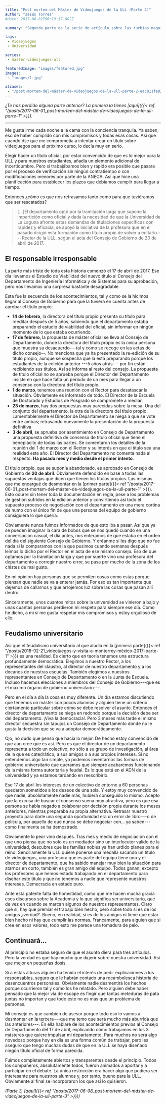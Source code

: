 ```yaml
---
title: "Post mortem del Máster de Videojuegos de la ULL (Parte 2)"
author: "Jesús Torres"
#date: 2017-06-02T00:19:17.802Z

summary: "Segunda parte de la serie de artículo sobre las turbias maquinaciones entorno al Máster de Videojuegos de la ULL en 2017."

tags:
 - Videojuegos
 - Universidad

series:
 - master-videojuegos-ull

featuredImage: "images/featured.jpg" 
images:
 - "images/1.jpg" 

aliases:
 - "/post-mortem-del-máster-de-videojuegos-de-la-ull-parte-2-eac811fe9245"
---
```


_¿Te has perdido alguna parte anterior? La primera la tienes [aquí]({{< ref "/posts/2017-06-01_post-mortem-del-máster-de-videojuegos-de-la-ull-parte-1" >}})._

____

Me gusta irme cada noche a la cama con la conciencia tranquila.
Ya saben, eso de haber cumplido con mis compromisos y todas esas cosas.
Así que cuando dije que me comprometía a intentar crear un título sobre videojuegos para el próximo curso, lo decía muy en serio.

Elegir hacer un título oficial, por estar convencido de que es lo mejor para la ULL y para nuestros estudiantes, añadía un elemento adicional de incertidumbre.
Pero si trabajábamos bien y rápido era posible que pasara por el proceso de verificación sin ningún contratiempo o con modificaciones menores por parte de la ANECA.
Así que hice una planificación para establecer los plazos que debíamos cumplir para llegar a tiempo.

Entonces ¿cómo es que nos retrasamos tanto como para que tuviéramos que ser rescatados?

> [...]El departamento optó por la tramitación larga que supone la impartición como oficial y dada la necesidad de que la Universidad de La Laguna afronte estas demandas de titulaciones específicas con rapidez y eficacia, se apoyó la iniciativa de la profesora que en el pasado dirigió esta formación como título propio de volver a editarlo. --- Rector de la ULL, según el acta del Consejo de Gobierno de 20 de abril de 2017.

## El responsable irresponsable

La parte más triste de toda esta historia comenzó el 17 de abril de 2017.
Ese día llevamos el Estudio de Viabilidad del nuevo título al Consejo del Departamento de Ingeniería Informática y de Sistemas para su aprobación, pero nos llevamos una sorpresa bastante desagradable.

Esta fue la secuencia de los acontecimientos, tal y como se la hicimos llegar al Consejo de Gobierno para que la tuviera en cuenta antes de aprobar el título propio:

* **14 de febrero**, la directora del título propio presenta su título para reeditar después de 5 años, sabiendo que el departamento estaba preparando el estudio de viabilidad del oficial, sin informar en ningún momento de lo que estaba ocurriendo.
* **17 de febrero**, la propuesta de máster oficial se lleva al Consejo de Departamento, donde la directora del título propio es la única persona que muestra su desacuerdo ---tal y como se recoge en las actas de dicho consejo--.
No menciona que ya ha presentado la re-edición de su título propio, aunque se sospecha que la está preparando porque los estudiantes de la edición anterior ---5 años atrás--- por fin están recibiendo sus títulos.
Así se informa al resto del consejo.
La propuesta de título oficial no se aprueba porque el Director del Departamento insiste en que hace falta un periodo de un mes para llegar a un consenso con la directora del título propio.
* **1 de marzo**, tenemos una reunión con el Rector para desatascar la situación.
Obviamente es informado de todo.
El Director de la Escuela de Doctorado y Estudios de Posgrado se compromete a mediar.
* **23 de marzo**, hay dos propuestas muy parecidas sobre la mesa.
Una del conjunto del departamento, la otra de la directora del título propio.
Lamentablemente el Director de Departamento se niega a que se vote entre ambas; retrasando nuevamente la presentación de la propuesta definitiva.
* **3 de abril**, se aprueba por asentimiento en Consejo de Departamento una propuesta definitiva de consenso de título oficial que tiene el beneplácito de todas las partes.
Se comentaron los detalles de la reunión del 1 de marzo con el Rector y su interés en que el título sea una realidad este año.
El Director del Departamento no comenta nada al respecto.
**Ha pasado mes y medio desde el primer intento**.

El título propio, que se suponía abandonado, es aprobado en Consejo de Gobierno de **20 de abril**.
Obviamente defendido en base a todas las supuestas ventajas que dicen que tienen los títulos propios.
Las mismas que me encargué de desmontar en la [primer parte]({{< ref "/posts/2017-06-01_post-mortem-del-máster-de-videojuegos-de-la-ull-parte-1" >}}).
Esto ocurre sin tener toda la documentación en regla, pese a los problemas de gestión sufridos en la edición anterior y convirtiendo así todo el supuesto proceso de negociación con el departamento en una mera cortina de humo con el único fin de que una persona del equipo de gobierno consiguiera lo que quería.

Obviamente nunca fuimos informados de que esto iba a pasar.
Así que ya se pueden imaginar la cara de bobos que se nos quedó cuando en una conversación casual, el día antes, nos enteramos de que estaba en el orden del día del siguiente Consejo de Gobierno.
Y créanme si les digo que no fue nada si la comparamos con la que pusimos cuando semanas después leímos lo dicho por el Rector en el acta de ese mismo consejo.
Eso de que optamos por la tramitación larga y que por suerte vino una profesora del departamento a corregir nuestro error, se pasa por mucho de la zona de los chistes de mal gusto.

En mi opinión hay personas que se permiten cosas como estas porque piensan que nadie se va a enterar jamás.
Por eso es tan importante que dejemos de callarnos y que arrojemos luz sobre las cosas que pasan allí dentro.

Sinceramente, unos cuantos mitos sobre la universidad se vinieron a bajo y unas cuantas personas perdieron mi respeto para siempre ese día.
Como he dicho, a mi sí me gusta respetar mis compromisos y estoy orgulloso de ello.

## Feudalismo universitario

Así que el feudalismo universitario al que aludía en la [primera parte]({{< ref "/posts/2018-02-21_videojuegos-y-visita-a-monterrey-méxico-2017-parte-1" >}}) es una realidad.
Es cierto que en teoría tenemos una estructura profundamente democrática.
Elegimos a nuestro Rector, a los representantes del claustro, al director de nuestro departamento y a los decanos de nuestras escuelas.
También elegimos a nuestros representantes en Consejo de Departamento o en la Junta de Escuela.
Incluso hacemos elecciones a miembros del Consejo de Gobierno ---que es el máximo órgano de gobierno universitario---.

Pero en el día a día la cosa es muy diferente.
Un día estamos discutiendo que tenemos un máster con pocos alumnos y alguien tiene un criterio ciertamente particular sobre cómo se debe resolver el asunto.
Entonces el director de departamento se niega en redondo porque la decisión debe ser del departamento.
¡Viva la democracia!.
Pero 3 meses más tarde el mismo director secuestra sin tapujos un Consejo de Departamento donde no le gusta la decisión que se va a adoptar democráticamente.

Ojo, no dudo que pensó que hacia lo mejor.
De hecho estoy convencido de que aun cree que es así.
Pero es que el director de un departamento representa a todo un colectivo, no sólo a su grupo de investigación, al área de la que es catedrático, a sus amigos o a sus propios intereses.
Si no entendemos algo tan simple, ya podemos inventarnos las formas de gobierno universitario que queramos que siempre acabaremos funcionando de la misma forma autoritaria y feudal.
Es lo que está en el ADN de la universidad y ya estamos tardando en reescribirlo.

Ese 17 de abril los intereses de un colectivo de entorno a 60 personas quedaron sometidos a los deseos de una sola.
Y estoy muy convencido de que nadie, absolutamente nadie más, hubiera conseguido lo mismo.
Acepto que la excusa de buscar el consenso suena muy atractiva, pero es que esa persona se había negado a colaborar por decisión propia durante los meses anteriores, mientras preparaba su propia alternativa.
Retrasar nuestro proyecto para darle una segunda oportunidad era un error de libro ---o de película, por aquello de que nunca se debe negociar con... ya saben--- como finalmente se ha demostrado.

Obviamente lo peor vino después.
Tras mes y medio de negociación con el que uno piensa que no solo es un mediador sino un interlocutor válido de la universidad, descubres que las familias nobles ya han urdido planes para el reino.
Sencillamente la ULL quiere ponerse una medalla sacando un título de videojuegos, una profesora que es parte del equipo tiene uno y el director de departamento, que ha sabido manejar muy bien la situación para atarnos en corto, también es gran amigo del equipo.
Todos ganan, excepto los profesores que hemos estado trabajando en el departamento para diseñar este título y que no tenemos a nadie que represente nuestros intereses.
Democracia en estado puro.

Ante esta patente falta de honestidad, como que me hacen mucha gracia esos discursos sobre la Academia y lo que significa ser universitario, que de vez en cuando se marcan algunos de nuestros representantes.
Claro que sí, hay que premiar el trabajo bien hecho, pero sobre todo si es de los amigos ¿verdad?.
Bueno, en realidad, si es de los amigos ni tiene que estar bien hecho ni hay que cumplir las normas.
Francamente, para alguien que si cree en esos valores, todo esto me parece una tomadura de pelo.

## Continuará...

Al principio no estaba seguro de que el asunto diera para tres artículos.
Pero la verdad es que hay mucho que digerir sobre nuestra universidad.
Así que mejor en pequeñas dosis.

Si a estas alturas alguien ha tenido el interés de pedir explicaciones a los responsables, seguro que le habrán contado una rocambolesca historia de desencuentros personales.
Obviamente nadie desmentirá los hechos porque ocurrieron tal y como los he relatado.
Pero alguien debe haber pensado que la mejor vía de escape es fingir que tantas meteduras de pata juntas no importan y que todo esto no es más que un problema de personas.

Mi consejo es que cambien de asesor porque todo eso lo vamos a desmontar en la tercera ---que me temo que será mucho más aburrida que las anteriores---.
En ella hablaré de los acontecimientos previos al Consejo de Departamento del 17 de abril, explicando cómo trabajamos en los 3 másteres que quiere impulsar mi departamento.
Para muchos no será algo novedoso porque hoy en día es una forma común de trabajar, pero les aseguro que tengo muchas dudas de que en la ULL se haya diseñado ningún título oficial de forma parecida.

Fuimos completamente abiertos y transparentes desde el principio.
Todos los compañeros, absolutamente todos, fueron animados a aportar y a participar en el debate.
La única restricción era hacer algo que pudiera ser interesante para nuestros alumnos y, por tanto, bueno para la ULL.
Obviamente al final se incorporaron los que así lo quisieron.

_(Parte 3, [aquí]({{< ref "/posts/2017-06-08_post-mortem-del-máster-de-videojuegos-de-la-ull-parte-3" >}}))_
